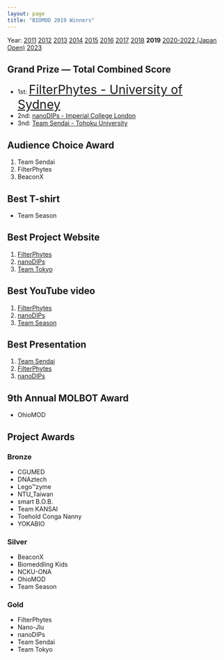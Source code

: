 ```yaml
---
layout: page
title: "BIOMOD 2019 Winners"
---
```


Year: [2011](/winners/2011.html) [2012](/winners/2012.html) [2013](/winners/2013.html) [2014](/winners/2014.html) [2015](/winners/2015.html) [2016](/winners/2016.html) [2017](/winners/2017.html) [2018](/winners/2018.html) **2019**  [2020-2022 (Japan Open)](https://biomod.jp/winners.html) [2023](/winners/2023.html)

## Grand Prize — Total Combined Score

- 1st: <a target="_blank" style="font-size:200%;" href="https://usyd-biomod-2019.webflow.io/">FilterPhytes - University of Sydney</a><br>
- 2nd: <a target="_blank" href="https://nanodips.github.io/website/">nanoDIPs - Imperial College London</a><br>
- 3nd: <a target="_blank" href="https://teamsendai2019biomod.github.io/TeamSendai2019/">Team Sendai - Tohoku University</a>


## Audience Choice Award

1. Team Sendai
2. FilterPhytes
3. BeaconX

## Best T-shirt

* Team Season

## Best Project Website

1. [FilterPhytes](https://usyd-biomod-2019.webflow.io/)
2. [nanoDIPs](https://nanodips.github.io/website/)
3. [Team Tokyo](http://biomodtokyo2019.github.io/wiki/)

## Best YouTube video

1. [FilterPhytes](https://www.youtube.com/watch?v=AFeIDig4adc)
2. [nanoDIPs](https://www.youtube.com/watch?v=Q-2sD256jyk)
3. [Team Season](https://www.youtube.com/watch?v=V7lnsDEbr9g)

## Best Presentation

1. [Team Sendai](https://teamsendai2019biomod.github.io/TeamSendai2019/)
2. [FilterPhytes](https://usyd-biomod-2019.webflow.io/)
3. [nanoDIPs](https://nanodips.github.io/website/)

## 9th Annual MOLBOT Award

* OhioMOD

## Project Awards

### Bronze

- CGUMED
- DNAztech
- Lego™zyme
- NTU_Taiwan
- smart B.O.B.
- Team KANSAI
- Toehold Conga Nanny
- YOKABIO

### Silver

- BeaconX
- Biomeddling Kids
- NCKU-ONA
- OhioMOD
- Team Season

### Gold

- FilterPhytes
- Nano-Jlu
- nanoDIPs
- Team Sendai
- Team Tokyo
